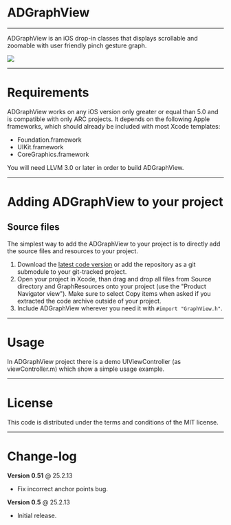 ADGraphView
=============
-------------

ADGraphView is an iOS drop-in classes that displays scrollable and zoomable with user friendly pinch gesture graph.

[![](https://dl.dropbox.com/u/25847340/ADGraphView/screenshot1-thumb.png)](https://dl.dropbox.com/u/25847340/ADGraphView/screenshot1.png)

------------
Requirements
============

ADGraphView works on any iOS version only greater or equal than 5.0 and is compatible with only ARC projects. It depends on the following Apple frameworks, which should already be included with most Xcode templates:

* Foundation.framework
* UIKit.framework
* CoreGraphics.framework

You will need LLVM 3.0 or later in order to build ADGraphView. 

------------------------------------
Adding ADGraphView to your project
====================================

Source files
------------

The simplest way to add the ADGraphView to your project is to directly add the source files and resources to your project.

1. Download the [latest code version](https://github.com/Antondomashnev/ADGraphView/downloads) or add the repository as a git submodule to your git-tracked project. 
2. Open your project in Xcode, than drag and drop all files from Source directory and GraphResources onto your project (use the "Product Navigator view"). Make sure to select Copy items when asked if you extracted the code archive outside of your project. 
3. Include ADGraphView wherever you need it with `#import "GraphView.h"`.

-----
Usage
=====

In ADGraphView project there is a demo UIViewController (as viewController.m) which show a simple usage example.

-------
License
=======

This code is distributed under the terms and conditions of the MIT license. 

----------
Change-log
==========

**Version 0.51** @ 25.2.13

- Fix incorrect anchor points bug.

**Version 0.5** @ 25.2.13

- Initial release.
